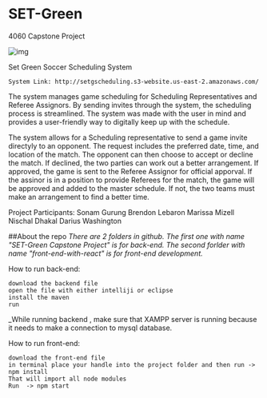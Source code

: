 # SET-Green

4060 Capstone Project

![img](https://drive.google.com/file/d/1VKqi3HM6PjRZGQu3I385A6n2MVb43Lkg/view)


Set Green Soccer Scheduling System

	System Link: http://setgscheduling.s3-website.us-east-2.amazonaws.com/



The system manages game scheduling for Scheduling Representatives and Referee Assignors. 
By sending invites through the system, the scheduling process is streamlined. The system
was made with the user in mind and provides a user-friendly way to digitally keep up with 
the schedule.


The system allows for a Scheduling representative to send a game invite directyly to an opponent.
The request includes the preferred date, time, and location of the match.
The opponent can then choose to accept or decline the match. 
If declined, the two parties can work out a better arrangement.
If approved, the game is sent to the Referee  Assignor for official apporval.
If the assinor is in a position to provide Referees for the match, the game will be approved and
added to the master schedule.
If not, the two teams must make an arrangement to find a better time. 

Project Participants:
Sonam Gurung
Brendon Lebaron
Marissa Mizell
Nischal Dhakal
Darius Washington


##About the repo
_There are 2 folders in github. The first one with name "SET-Green Capstone Project" is for back-end.
The second forlder with name "front-end-with-react" is for front-end development._

How to run back-end:

```
download the backend file
open the file with either intelliji or eclipse
install the maven
run
```

\_While running backend , make sure that XAMPP server is running because it needs to make a connection to mysql database.

How to run front-end:

```
download the front-end file
in terminal place your handle into the project folder and then run -> npm install
That will import all node modules
Run  -> npm start
```
